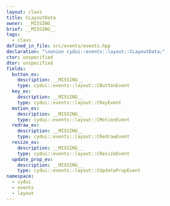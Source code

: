 ```yaml
---
layout: class
title: CLayoutData
owner: __MISSING__
brief: __MISSING__
tags:
  - class
defined_in_file: src/events/events.hpp
declaration: "\nunion cydui::events::layout::CLayoutData;"
ctor: unspecified
dtor: unspecified
fields:
  button_ev:
    description: __MISSING__
    type: cydui::events::layout::CButtonEvent
  key_ev:
    description: __MISSING__
    type: cydui::events::layout::CKeyEvent
  motion_ev:
    description: __MISSING__
    type: cydui::events::layout::CMotionEvent
  redraw_ev:
    description: __MISSING__
    type: cydui::events::layout::CRedrawEvent
  resize_ev:
    description: __MISSING__
    type: cydui::events::layout::CResizeEvent
  update_prop_ev:
    description: __MISSING__
    type: cydui::events::layout::CUpdatePropEvent
namespace:
  - cydui
  - events
  - layout
---
```

